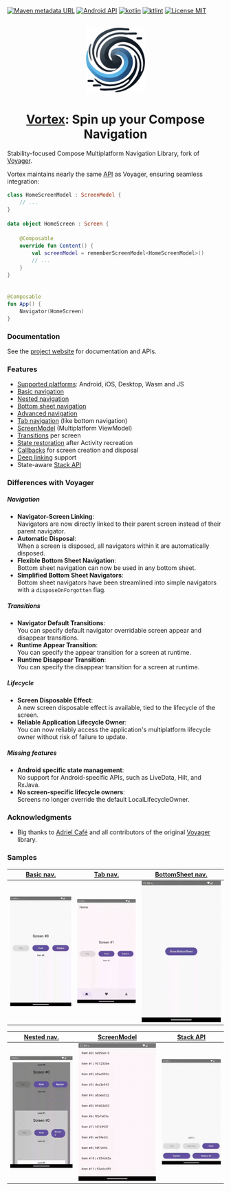 [![Maven metadata URL](https://img.shields.io/maven-metadata/v?color=blue&metadataUrl=https://s01.oss.sonatype.org/service/local/repo_groups/public/content/io/github/hristogochev/vortex/maven-metadata.xml&style=for-the-badge)](https://repo.maven.apache.org/maven2/io/github/hristogochev/vortex/)
[![Android API](https://img.shields.io/badge/api-21%2B-brightgreen.svg?style=for-the-badge)](https://android-arsenal.com/api?level=21)
[![kotlin](https://img.shields.io/github/languages/top/hristogochev/vortex.svg?style=for-the-badge&color=blueviolet)](https://kotlinlang.org/)
[![ktlint](https://img.shields.io/badge/code%20style-%E2%9D%A4-FF4081.svg?style=for-the-badge)](https://ktlint.github.io/)
[![License MIT](https://img.shields.io/github/license/hristogochev/vortex.svg?style=for-the-badge&color=orange)](LICENSE.md)

<div align="center">
    <br>
    <img height="150" style="padding-bottom: 4px;" src="docs/img/logo_vortex.png" alt="Logo"/>
    <h1>
        <a href="https://io.github.hristogochev/vortex">Vortex</a>: Spin up your Compose Navigation
    </h1>
</div>

Stability-focused Compose Multiplatform Navigation Library, fork
of [Voyager](https://github.com/adrielcafe/voyager).

Vortex maintains nearly the same [API](https://hristogochev.github.io/vortex) as Voyager, ensuring
seamless integration:

```kotlin
class HomeScreenModel : ScreenModel {
    // ...
}

data object HomeScreen : Screen {

    @Composable
    override fun Content() {
        val screenModel = rememberScreenModel<HomeScreenModel>()
        // ...
    }
}


@Composable
fun App() {
    Navigator(HomeScreen)
}
```

### Documentation

See the [project website](https://hristogochev.github.io/vortex) for documentation and APIs.

### **Features**

* [Supported platforms](https://hristogochev.github.io/vortex/setup): Android, iOS, Desktop, Wasm
  and JS
* [Basic navigation](https://hristogochev.github.io/vortex/navigation)
* [Nested navigation](https://hristogochev.github.io/vortex/navigation/nested-navigation)
* [Bottom sheet navigation](https://hristogochev.github.io/vortex/navigation/bottom-sheet-navigation)
* [Advanced navigation](https://hristogochev.github.io/vortex/navigation/advanced-navigation)
* [Tab navigation](https://hristogochev.github.io/vortex/navigation/tab-navigation) (like bottom
  navigation)
* [ScreenModel](https://hristogochev.github.io/vortex/screenmodel) (Multiplatform ViewModel)
* [Transitions](https://hristogochev.github.io/vortex/transitions) per screen
* [State restoration](https://hristogochev.github.io/vortex/state-restoration) after Activity
  recreation
* [Callbacks](https://hristogochev.github.io/vortex/lifecycle) for screen creation and disposal
* [Deep linking](https://hristogochev.github.io/vortex/deep-links) support
* State-aware [Stack API](https://hristogochev.github.io/vortex/stack-api)

### Differences with Voyager

##### Navigation

* **Navigator-Screen Linking**:<br>Navigators are now directly linked to their parent screen instead
  of their parent
  navigator.
* **Automatic Disposal**:<br>When a screen is disposed, all navigators within it are automatically
  disposed.
* **Flexible Bottom Sheet Navigation**:<br>Bottom sheet navigation can now be used in any bottom
  sheet.
* **Simplified Bottom Sheet Navigators**:<br> Bottom sheet navigators have been streamlined into
  simple navigators with
  a `disposeOnForgotten` flag.

##### Transitions

* **Navigator Default Transitions**:<br>You can specify default navigator overridable screen appear
  and disappear
  transitions.
* **Runtime Appear Transition**:<br>You can specify the appear transition for a screen at runtime.
* **Runtime Disappear Transition**:<br>You can specify the disappear transition for a screen at
  runtime.

##### Lifecycle

* **Screen Disposable Effect**:<br>A new screen disposable effect is available, tied to the
  lifecycle of the screen.
* **Reliable Application Lifecycle Owner**:<br>You can now reliably access the application's
  multiplatform lifecycle
  owner without risk of failure to update.

##### Missing features

* **Android specific state management**:<br>No support for Android-specific APIs, such as LiveData,
  Hilt, and RxJava.
* **No screen-specific lifecycle owners**:<br>Screens no longer override the default
  LocalLifecycleOwner.

### Acknowledgments

* Big thanks to [Adriel Café](https://adriel.cafe/) and all contributors of the
  original [Voyager](https://github.com/adrielcafe/voyager) library.

### Samples

| [Basic nav.](https://github.com/hristogochev/vortex/tree/main/samples/android/src/main/java/io/github/hristogochev/vortex/sample/basicNavigation) | [Tab nav.](https://github.com/hristogochev/vortex/tree/main/samples/android/src/main/java/io/github/hristogochev/vortex/sample/tabNavigation) | [BottomSheet nav.](https://github.com/hristogochev/vortex/tree/main/samples/android/src/main/java/io/github/hristogochev/vortex/sample/bottomSheetNavigation) |
|---------------------------------------------------------------------------------------------------------------------------------------------------|-----------------------------------------------------------------------------------------------------------------------------------------------|---------------------------------------------------------------------------------------------------------------------------------------------------------------|
| ![navigation-basic](docs/img/basic_nav.gif)                                                                                                       | ![navigation-tab](docs/img/tab_nav.gif)                                                                                                       | ![navigation-bottom-sheet](docs/img/bottom_sheet_nav.gif)                                                                                                     |

| [Nested nav.](https://github.com/hristogochev/vortex/tree/main/samples/android/src/main/java/io/github/hristogochev/vortex/sample/nestedNavigation) | [ScreenModel](https://github.com/hristogochev/vortex/tree/main/samples/android/src/main/java/io/github/hristogochev/vortex/sample/screenModel) | [Stack API](https://github.com/hristogochev/vortex/tree/main/samples/android/src/main/java/io/github/hristogochev/vortex/sample/stateStack) |
|-----------------------------------------------------------------------------------------------------------------------------------------------------|------------------------------------------------------------------------------------------------------------------------------------------------|---------------------------------------------------------------------------------------------------------------------------------------------|
| ![navigation-nested](docs/img/nested_nav.gif)                                                                                                       | ![navigation-screenmodel](docs/img/screen_model.gif)                                                                                           | ![navigation-stack](docs/img/stack.gif)                                                                                                     |